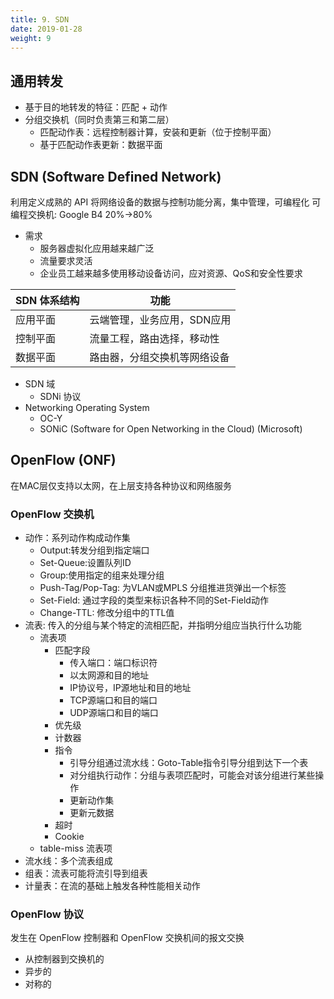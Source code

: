```yaml
---
title: 9. SDN
date: 2019-01-28
weight: 9
---
```


## 通用转发

* 基于目的地转发的特征：匹配 + 动作
* 分组交换机（同时负责第三和第二层）
  * 匹配动作表：远程控制器计算，安装和更新（位于控制平面）
  * 基于匹配动作表更新：数据平面

## SDN (Software Defined Network)

利用定义成熟的 API 将网络设备的数据与控制功能分离，集中管理，可编程化
可编程交换机: Google B4 20%->80%

* 需求
  * 服务器虚拟化应用越来越广泛
  * 流量要求灵活
  * 企业员工越来越多使用移动设备访问，应对资源、QoS和安全性要求

| SDN 体系结构 | 功能                         |
| ------------ | ---------------------------- |
| 应用平面     | 云端管理，业务应用，SDN应用  |
| 控制平面     | 流量工程，路由选择，移动性   |
| 数据平面     | 路由器，分组交换机等网络设备 |

* SDN 域
  * SDNi 协议
* Networking Operating System
  * OC-Y
  * SONiC (Software for Open Networking in the Cloud) (Microsoft)

## OpenFlow (ONF)

在MAC层仅支持以太网，在上层支持各种协议和网络服务

### OpenFlow 交换机

* 动作：系列动作构成动作集
  * Output:转发分组到指定端口
  * Set-Queue:设置队列ID
  * Group:使用指定的组来处理分组
  * Push-Tag/Pop-Tag: 为VLAN或MPLS 分组推进货弹出一个标签
  * Set-Field: 通过字段的类型来标识各种不同的Set-Field动作
  * Change-TTL: 修改分组中的TTL值
* 流表: 传入的分组与某个特定的流相匹配，并指明分组应当执行什么功能
  * 流表项
    * 匹配字段
      * 传入端口：端口标识符
      * 以太网源和目的地址
      * IP协议号，IP源地址和目的地址
      * TCP源端口和目的端口
      * UDP源端口和目的端口
    * 优先级
    * 计数器
    * 指令
      * 引导分组通过流水线：Goto-Table指令引导分组到达下一个表
      * 对分组执行动作：分组与表项匹配时，可能会对该分组进行某些操作
      * 更新动作集
      * 更新元数据
    * 超时
    * Cookie
  * table-miss 流表项
* 流水线：多个流表组成
* 组表：流表可能将流引导到组表
* 计量表：在流的基础上触发各种性能相关动作

### OpenFlow 协议

发生在 OpenFlow 控制器和 OpenFlow 交换机间的报文交换

* 从控制器到交换机的
* 异步的 
* 对称的
